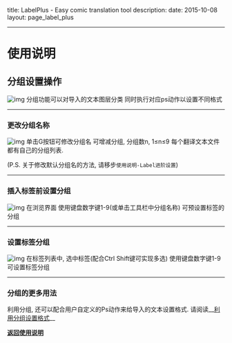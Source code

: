 title: LabelPlus - Easy comic translation tool
description: 
date: 2015-10-08
layout: page_label_plus

---

# 使用说明

## 分组设置操作

![img](/label_plus/help/group/group.jpg)
分组功能可以对导入的文本图层分类
同时执行对应ps动作以设置不同格式

---

### 更改分组名称
![img](/label_plus/help/group/1_set_groupname.jpg)
单击G按钮可修改分组名
可增减分组, 分组数n, 1≤n≤9
每个翻译文本文件都有自己的分组列表.

(P.S. 关于修改默认分组名的方法, 请移步`使用说明-Label进阶设置`)

---

### 插入标签前设置分组
![img](/label_plus/help/group/2_before_insert.gif)
在浏览界面 使用键盘数字键1-9(或单击工具栏中分组名称) 可预设置标签的分组

---

### 设置标签分组
![img](/label_plus/help/group/3_set_label_group.gif)
在标签列表中, 选中标签(配合Ctrl Shift键可实现多选)
使用键盘数字键1-9 可设置标签分组

---

### 分组的更多用法
利用分组, 还可以配合用户自定义的Ps动作来给导入的文本设置格式.
请阅读__[利用分组设置格式](/label_plus/help/group_action)__


__[返回使用说明](/label_plus/help)__
